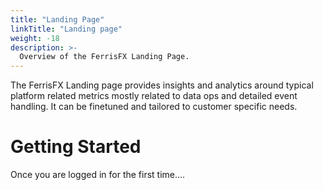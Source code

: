 ```yaml
---
title: "Landing Page"
linkTitle: "Landing page"
weight: -18
description: >-
  Overview of the FerrisFX Landing Page.
---
```


The FerrisFX  Landing page provides insights and analytics around typical platform related metrics mostly related to data ops and detailed event handling. It can be finetuned and tailored to customer specific needs. 

# Getting Started

Once you are logged in for the first time....